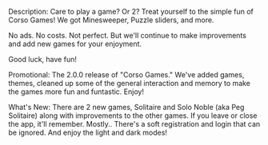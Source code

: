 Description: 
Care to play a game? Or 2? Treat yourself to the simple fun of Corso Games! We got Minesweeper, Puzzle sliders, and more.

No ads. No costs. Not perfect. But we'll continue to make improvements and add new games for your enjoyment.

Good luck, have fun!


Promotional:
The 2.0.0 release of "Corso Games."
We've added games, themes, cleaned up some of the general interaction and memory to make the games more fun and funtastic. Enjoy!


What's New:
There are 2 new games, Solitaire and Solo Noble (aka Peg Solitaire) along with improvements to the other games. If you leave or close the app, it'll remember. Mostly.. There's a soft registration and login that can be ignored. And enjoy the light and dark modes!